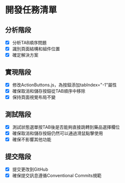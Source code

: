 # 開發任務清單

## 分析階段
- [x] 分析TAB順序問題
- [x] 識別頁面結構和組件位置
- [x] 確定解決方案

## 實現階段
- [x] 修改ActionButtons.js，為按鈕添加tabIndex="-1"屬性
- [x] 確保取消和儲存按鈕從TAB順序中移除
- [x] 保持頁面視覺布局不變

## 測試階段
- [x] 測試狀態選單按TAB後是否能夠直接跳轉到藥品選擇欄位
- [x] 確保取消和儲存按鈕仍然可以通過滑鼠點擊使用
- [x] 確保不影響其他功能

## 提交階段
- [x] 提交更改到GitHub
- [x] 確保提交訊息遵循Conventional Commits規範

